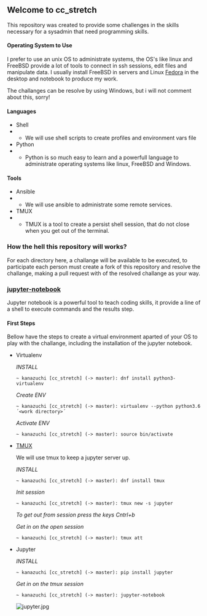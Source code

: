 ## Welcome to cc_stretch

This repository was created to provide some challenges in the skills necessary for a sysadmin that need programming skills.

#### Operating System to Use

I prefer to use an unix OS to administrate systems, the OS's like linux and FreeBSD provide a lot of tools to connect in ssh sessions, edit files and manipulate data. I usually install FreeBSD in servers and Linux [Fedora](https://getfedora.org/pt_BR/) in the desktop and notebook to produce my work.

The challanges can be resolve by using Windows, but i will not comment about this, sorry!

#### Languages

* Shell
* * We will use shell scripts to create profiles and environment vars file
* Python
* * Python is so much easy to learn and a powerfull language to administrate operating systems like linux, FreeBSD and Windows.

#### Tools

* Ansible
* * We will use ansible to administrate some remote services.
* TMUX
* * TMUX is a tool to create a persist shell session, that do not close when you get out of the terminal.

### How the hell this repository will works?

For each directory here, a challange will be available to be executed, to participate each person must create a fork of this repository and resolve the challange, making a pull request with of the resolved challange as your way.

### [jupyter-notebook](https://jupyter.org/)

Jupyter notebook is a powerful tool to teach coding skills, it provide a line of a shell to execute commands and the results step.

#### First Steps

Bellow have the steps to create a virtual environment aparted of your OS to play with the challange, including the installation of the jupyter notebook.

* Virtualenv

    *INSTALL*
    ```console
    ~ kanazuchi [cc_stretch] (-> master): dnf install python3-virtualenv
    ```
    *Create ENV*
    ```console
    ~ kanazuchi [cc_stretch] (-> master): virtualenv --python python3.6 ´<work directory>´
    ```
    *Activate ENV*
    ```console
    ~ kanazuchi [cc_stretch] (-> master): source bin/activate
    ```

* [TMUX](http://man.openbsd.org/OpenBSD-current/man1/tmux.1)

    We will use tmux to keep a jupyter server up.

    *INSTALL*
    ```console
    ~ kanazuchi [cc_stretch] (-> master): dnf install tmux
    ```
    *Init session*
    ```console
    ~ kanazuchi [cc_stretch] (-> master): tmux new -s jupyter
    ```

    *To get out from session press the keys Cntrl+b*

    *Get in on the open session*
    ```console
    ~ kanazuchi [cc_stretch] (-> master): tmux att
    ```

* Jupyter

    *INSTALL*
    ```console
    ~ kanazuchi [cc_stretch] (-> master): pip install jupyter
    ```

    *Get in on the tmux session*

    ```console
    ~ kanazuchi [cc_stretch] (-> master): jupyter-notebook
    ```

    ![jupyter.jpg](https://github.com/kanazux/cc_stretch/blob/master/images/jupyter.jpg)
